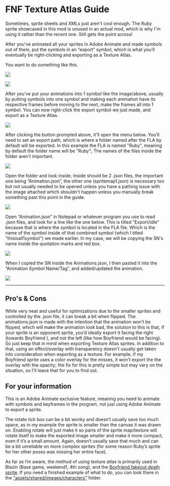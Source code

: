 # FNF Texture Atlas Guide
Sometimes, sprite sheets and XMLs just aren't cool enough.
The Ruby sprite showcased in this mod is unused in an actual mod, which is why I'm using it rather than the recent one. Still gets the point across!

After you've animated all your sprites in Adobe Animate and made symbols out of them, put the symbols in an “export” symbol, which is what you’ll eventually be right-clicking and exporting as a Texture Atlas.

You want to do something like this.

![](https://github.com/SquidBowl/FNF-Texture-Atlas-Guide/blob/main/images/animationsymbol%20example.gif)

![](https://github.com/SquidBowl/FNF-Texture-Atlas-Guide/blob/main/images/lineupexample.png)

After you’ve put your animations into 1 symbol like the image/above, usually by putting symbols into one symbol and making each animation have its respective frames before moving to the next, make the frames all into 1 symbol. You can now right-click the export symbol we just made, and export as a Texture Atlas.

![](https://github.com/SquidBowl/FNF-Texture-Atlas-Guide/blob/main/images/all1symbol.png)

After clicking the button prompted above, it'll open the menu below. You’ll need to set an export path, which is where a folder named after the FLA by default will be exported. In this example the FLA is named "Ruby", meaning by default the folder name will be "Ruby"; The names of the files inside the folder aren't important.

![](https://github.com/SquidBowl/FNF-Texture-Atlas-Guide/blob/main/images/exportmenu.png)

Open the folder and look inside. Inside should be 2 .json files, the important one being “Animation.json”, the other one (spritemap1.json) is necessary too but not usually needed to be opened unless you have a pathing issue with the image attached which shouldn't happen unless you manually break something past this point in the guide.

![](https://github.com/SquidBowl/FNF-Texture-Atlas-Guide/blob/main/images/insidefolder.png)

Open “Animation.json” in Notepad or whatever program you use to read .json files, and look for a line like the one below. This is titled “Export/idle” because that is where the symbol is located in the FLA file. Which is the name of the symbol inside of that combined symbol (which I titled "thisisall1symbol") we made earlier. In my case, we will be copying the SN's name inside the quotation marks and red box.

![](https://github.com/SquidBowl/FNF-Texture-Atlas-Guide/blob/main/images/insidejson.png)

When I copied the SN inside the Animations.json, I then pasted it into the “Animation Symbol Name/Tag”, and added/updated the animation. 

![](https://github.com/SquidBowl/FNF-Texture-Atlas-Guide/blob/main/images/charactereditor.png)

_____________________________________
## Pro's & Cons
While very neat and useful for optimizations due to the smaller sprites and controlled by the .json file, it can break a bit when flipped. The animations.json is made with the intention that the animation won’t be flipped, which will make the animation look bad, the solution to this is that, if your sprite is an opponent sprite, you’d ideally export it facing the right (towards Boyfriend ), and not the left (like how Boyfriend would be facing). So just keep that in mind when exporting Texture Atlas sprites. In addition to that, using an effect/overlay with transparency doesn't usually get taken into consideration when exporting as a texture. For example, if my Boyfriend sprite uses a color overlay for the misses, it won't export the the overlay with the opacity; the fix for this is pretty simple but may vary on the situation, so I'll leave that for you to find out.

## For your information
This is an Adobe Animate exclusive feature, meaning you need to animate with symbols and keyframes in the program, not just using Adobe Animate to export a sprite. 

The rotate tick box can be a bit wonky and doesn’t usually save too much space, as in my example the sprite is smaller than the canvas it was drawn on. Enabling rotate will just make it so parts of the sprite map/texture will rotate itself to make the exported image smaller and make it more compact, even if it’s a small amount. Again, doesn’t usually save that much and can be a bit unreliable on more complex sprites (for some reason Ruby’s sprite for her other poses was missing her entire face).

As far as I’m aware, the method of using texture atlas is primarily used in Blazin (Base game, weekend1, 4th song), and the [Boyfriend fakeout death sprite](https://github.com/FunkinCrew/funkin.assets/tree/b2404b6b1cba47da8eef4910f49985d54318186b/shared/images/characters/bfFakeOut). If you need a finished example of what to do, you can look there in the [“assets/shared/images/characters”](https://github.com/FunkinCrew/funkin.assets/tree/b2404b6b1cba47da8eef4910f49985d54318186b/shared/images/characters) folder.
